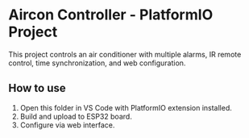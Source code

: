 # Aircon Controller - PlatformIO Project

This project controls an air conditioner with multiple alarms, IR remote control, time synchronization, and web configuration.

## How to use

1. Open this folder in VS Code with PlatformIO extension installed.
2. Build and upload to ESP32 board.
3. Configure via web interface.
